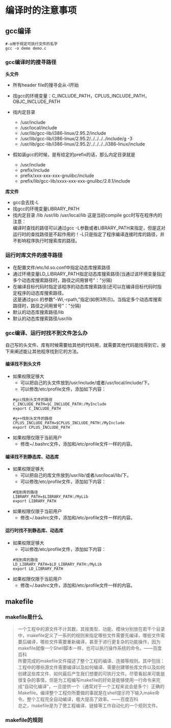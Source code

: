 # 编译时的注意事项
## gcc编译
```shell
#-o用于规定可执行文件的名字
gcc -o demo demo.c
```
### gcc编译时的搜寻路径
**头文件**  
* 所有header file的搜寻会从-I开始  
* 找gcc的环境变量：C_INCLUDE_PATH，CPLUS_INCLUDE_PATH，OBJC_INCLUDE_PATH  
* 找内定目录  

    * /usr/include  
    * /usr/local/include  
    * /usr/lib/gcc-lib/i386-linux/2.95.2/include  
    * /usr/lib/gcc-lib/i386-linux/2.95.2/../../../../include/g -3  
    * /usr/lib/gcc-lib/i386-linux/2.95.2/../../../../i386-linux/include  

* 假如装gcc的时候，是有给定的prefix的话，那么内定目录就是  

    * /usr/include  
    * prefix/include  
    * prefix/xxx-xxx-xxx-gnulibc/include  
    * prefix/lib/gcc-lib/xxxx-xxx-xxx-gnulibc/2.8.1/include  

**库文件**  
* gcc会去找-L  
* 找gcc的环境变量LIBRARY_PATH  
* 找内定目录 /lib /usr/lib /usr/local/lib 这是当初compile gcc时写在程序内的  
注意：  
编译时查找的路径可以通过gcc -L参数或者LIBRARY_PATH来指定，但是这对运行时的查找路径是不起作用的！-L只是指定了程序编译连接时库的路径，并不影响程序执行时搜索库的路径。  

### 运行时库文件的搜寻路径
* 在配置文件/etc/ld.so.conf中指定动态库搜索路径  
* 通过环境变量LD_LIBRARY_PATH指定动态库搜索路径(当通过该环境变量指定多个动态库搜索路径时，路径之间用冒号"："分隔)  
* 在编译目标代码时指定该程序的动态库搜索路径(还可以在编译目标代码时指定程序的动态库搜索路径。  
这是通过gcc 的参数"-Wl,-rpath,"指定(如例3所示)。当指定多个动态库搜索路径时，路径之间用冒号"："分隔)  
* 默认的动态库搜索路径/lib  
* 默认的动态库搜索路径/usr/lib  

### gcc编译、运行时找不到文件怎么办
自己写的头文件、库有时候需要给其他的代码用，就需要其他代码能找得到它，接下来阐述能让其他程序找到它的方法。  
#### 编译找不到头文件
* 如果权限足够大  
    * 可以把自己的头文件放到/usr/include/或者/usr/local/include/下。  
    * 可以修改/etc/profile文件，添加如下内容：
    ```shell
    #gcc找到头文件的路径
    C_INCLUDE_PATH=$C_INCLUDE_PATH:/MyInclude
    export C_INCLUDE_PATH

    #g++找到头文件的路径
    CPLUS_INCLUDE_PATH=$CPLUS_INCLUDE_PATH:/MyInclude
    export CPLUS_INCLUDE_PATH
    ```
* 如果权限仅限于当前用户  
    * 修改~/.bashrc文件，添加和/etc/profile文件一样的内容。  
#### 编译找不到静态库、动态库
* 如果权限足够大  
    * 可以把自己的库文件放到/usr/lib/或者/usr/local/lib/下。  
    * 可以修改/etc/profile文件，添加如下内容：
    ```shell
    #找到库的路径
    LIBRARY_PATH=$LIBRARY_PATH:/MyLib
    export LIBRARY_PATH
    ```
* 如果权限仅限于当前用户  
    * 修改~/.bashrc文件，添加和/etc/profile文件一样的内容。  
#### 运行时找不到静态库、动态库
* 如果权限足够大  
    * 可以修改/etc/profile文件，添加如下内容：
    ```shell
    #找到库的路径
    LD_LIBRARY_PATH=$LD_LIBRARY_PATH:/MyLib
    export LD_LIBRARY_PATH
    ```
* 如果权限仅限于当前用户  
    * 修改~/.bashrc文件，添加和/etc/profile文件一样的内容。
## makefile
### makefile是什么
> 一个工程中的源文件不计其数，其按类型、功能、模块分别放在若干个目录中，makefile定义了一系列的规则来指定哪些文件需要先编译，哪些文件需要后编译，哪些文件需要重新编译，甚至于进行更复杂的功能操作，因为makefile就像一个Shell脚本一样，也可以执行操作系统的命令。——百度百科  
> 所要完成的makefile文件描述了整个工程的编译、连接等规则。其中包括：工程中的哪些源文件需要编译以及如何编译、需要创建哪些库文件以及如何创建这些库文件、如何最后产生我们想要的可执行文件。尽管看起来可能是很复杂的事情，但是为工程编写makefile的好处是能够使用一行命令来完成“自动化编译”，一旦提供一个（通常对于一个工程来说会是多个）正确的 Makefile。编译整个工程你所要做的事就是在shell提示符下输入make命令。整个工程完全自动编译，极大提高了效率。——百度百科  
总之，makefile是为了使工程编译、链接等工作自动化的一个规则文件。
### makefile的规则
